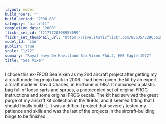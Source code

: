 ```yaml
---
layout: model
build_hours: ""
build_period: "2006-08"
category: "aircraft"
completion_date: "2008"
flickr_set_id: "72177720308953699"
flickr_set_thumbnail_url: "https://live.staticflickr.com/65535/52963615123_0f04fb5458_m.jpg"
model_id: "130"
publish: true
scale: "1/72"
summary: "Royal Navy De Havilland Sea Vixen FAW.2, HMS Eagle 1972"
title: "Sea Vixen"
---
```


I chose this ex-FROG Sea Vixen as my 2nd aircraft project after getting my aircraft modelling mojo back in 2006. I had been given the kit by an expert aircraft modeler, David Charles, in Brisbane in 1987. It comprised a plastic bag full of loose parts and sprues, a photocopied set of original FROG instructions and some original FROG decals. The kit had survived the great purge of my aircraft kit collection in the 1990s, and it seemed fitting that I should finally build it. It was a difficult project that severely tested my patience and skills and was the last of the projects in the aircraft-building binge to be finished. 
